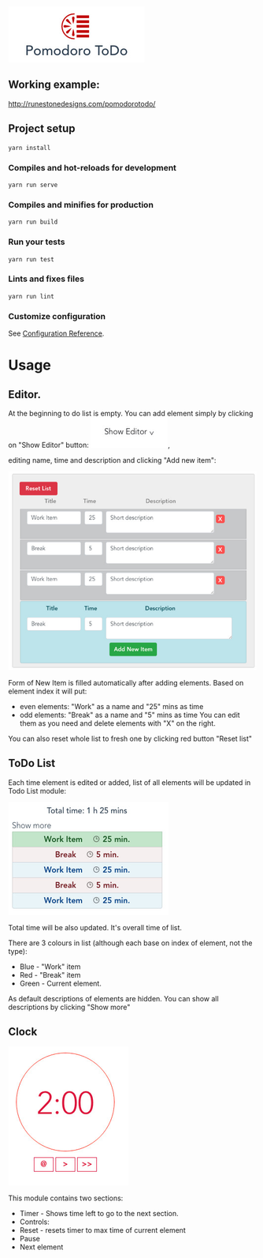 ![logo.jpg](https://github.com/JPilawka/PomodoroToDo/blob/master/src/assets/gitimages/logo.jpg)

## Working example:

http://runestonedesigns.com/pomodorotodo/

## Project setup
```
yarn install
```

### Compiles and hot-reloads for development
```
yarn run serve
```

### Compiles and minifies for production
```
yarn run build
```

### Run your tests
```
yarn run test
```

### Lints and fixes files
```
yarn run lint
```

### Customize configuration
See [Configuration Reference](https://cli.vuejs.org/config/).

# Usage

## Editor.
At the beginning to do list is empty. You can add element simply by clicking on "Show Editor" button: ![showeditor.jpg](https://github.com/JPilawka/PomodoroToDo/blob/master/src/assets/gitimages/showeditor.jpg),

editing name, time and description and clicking "Add new item":

![editor.jpg](https://github.com/JPilawka/PomodoroToDo/blob/master/src/assets/gitimages/editor.jpg)

Form of New Item is filled automatically after adding elements. Based on element index it will put:
  - even elements: "Work" as a name and "25" mins as time
  - odd elements: "Break" as a name and "5" mins as time
You can edit them as you need and delete elements with "X" on the right.

You can also reset whole list to fresh one by clicking red button "Reset list"

## ToDo List
Each time element is edited or added, list of all elements will be updated in Todo List module:

![list.jpg](https://github.com/JPilawka/PomodoroToDo/blob/master/src/assets/gitimages/list.jpg)

Total time will be also updated. It's overall time of list.

There are 3 colours in list (although each base on index of element, not the type):
 - Blue - "Work" item
 - Red - "Break" item
 - Green - Current element.
 
 As default descriptions of elements are hidden. You can show all descriptions by clicking "Show more"
 
 ## Clock
 
 ![clock.jpg](https://github.com/JPilawka/PomodoroToDo/blob/master/src/assets/gitimages/clock.jpg)
 
 This module contains two sections:
 - Timer - Shows time left to go to the next section.
 - Controls:
  - Reset - resets timer to max time of current element
  - Pause
  - Next element
